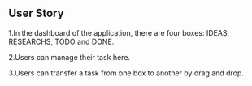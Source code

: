 ## User Story

1.In the dashboard of the application, there are four boxes: IDEAS, RESEARCHS, TODO and DONE.

2.Users can manage their task here.

3.Users can transfer a task from one box to another by drag and drop.